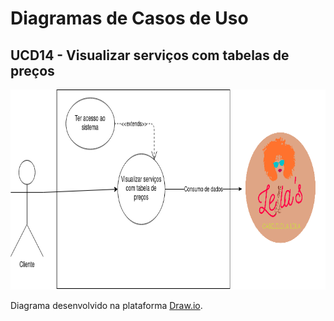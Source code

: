 # Diagramas de Casos de Uso

## UCD14 - Visualizar serviços com tabelas de preços
<div class="toolgrid">
	<div>
        <img height="320px" src="../../../../img/diagramas-casos-uso/diagramas-v1/uc14.png"> 
    </div>
</div>
<p align="justify">Diagrama desenvolvido na plataforma <a href = "https://app.diagrams.net/">Draw.io</a>.</p>